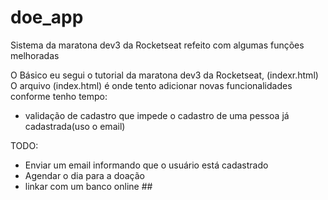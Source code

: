# doe_app
Sistema da maratona dev3 da Rocketseat refeito com algumas funções melhoradas


O Básico eu segui o tutorial da maratona dev3 da Rocketseat, (indexr.html)
O arquivo (index.html) é onde tento adicionar novas funcionalidades conforme tenho tempo:
  - validação de cadastro que impede o cadastro de uma pessoa já cadastrada(uso o email)
 
 
TODO:
  - Enviar um email informando que o usuário está cadastrado
  - Agendar o dia para a doação
  - linkar com um banco online ##
